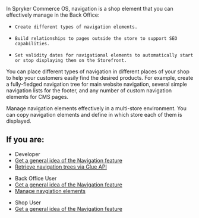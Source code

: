 In Spryker Commerce OS, navigation is a shop element that you can effectively manage in the Back Office:

*     Create different types of navigation elements. 
*     Build relationships to pages outside the store to support SEO capabilities. 
*     Set validity dates for navigational elements to automatically start or stop displaying them on the Storefront. 

You can place different types of navigation in different places of your shop to help your customers easily find the desired products. For example, create a fully-fledged navigation tree for main website navigation, several simple navigation lists for the footer, and any number of custom navigation elements for CMS pages.

Manage navigation elements effectively in a multi-store environment. You can copy navigation elements and define in which store each of them is displayed.








## If you are:

<div class="mr-container">
    <div class="mr-list-container">
        <!-- col1 -->
        <div class="mr-col">
            <ul class="mr-list mr-list-green">
                <li class="mr-title">Developer</li>
          <li><a href="https://documentation.spryker.com/docs/en/navigation-feature-overview" class="mr-link">Get a general idea of the Navigation feature</a></li>
               <!-- <li><a href="https://documentation.spryker.com/docs/en/order-management-feature-integration" class="mr-link">Integrate the Navigation feature into your project</a></li> -->
                <li><a href="https://documentation.spryker.com/docs/en/retrieving-navigation-trees" class="mr-link">Retrieve navigation trees via Glue API</a></li>
            </ul>
        </div>
        <!-- col2 -->
        <div class="mr-col">
            <ul class="mr-list mr-list-blue">
                <li class="mr-title"> Back Office User</li>
                 <li><a href="https://documentation.spryker.com/docs/en/navigation-feature-overview" class="mr-link">Get a general idea of the Navigation feature</a></li>
                <li><a href="https://documentation.spryker.com/docs/en/managing-navigation-elements" class="mr-link">Manage navgiation elements</a></li>
            </ul>
                </div>
                  <!-- col3 -->
        <div class="mr-col">
            <ul class="mr-list mr-list-red">
                <li class="mr-title">Shop User</li>
                <li><a href="https://documentation.spryker.com/docs/en/navigation-feature-overview" class="mr-link">Get a general idea of the Navigation feature</a></li>
            </ul>
        </div>
    </div>
</div>